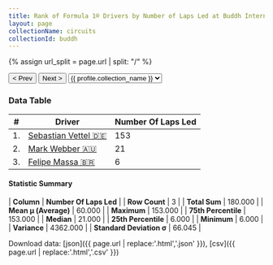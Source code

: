```yaml
---
title: Rank of Formula 1® Drivers by Number of Laps Led at Buddh International Circuit
layout: page
collectionName: circuits
collectionId: buddh
---
```


{% assign url_split = page.url | split: "/" %}
<div id="collection-navigation">
<button onclick="selector.options[selector.selectedIndex-1].value && (window.location = selector.options[selector.selectedIndex-1].value);">&lt; Prev</button>
<button onclick="selector.options[selector.selectedIndex+1].value && (window.location = selector.options[selector.selectedIndex+1].value);">Next &gt;</button>
<select id="selector" onchange="this.options[this.selectedIndex].value && (window.location = this.options[this.selectedIndex].value);">
  {% for collectionId in site.data[page.collectionName].refs %}
    {% if collectionId == page.collectionId %}
      {% assign selected = "selected" %}
    {% else %}
      {% assign selected = "" %}
    {% endif %}
    {% assign profile = site.data[page.collectionName][collectionId].profile %}
    <option value="/f1/{{ page.collectionName }}/{{ collectionId }}/{{ url_split[4] }}" {{ selected }}>{{ profile.collection_name }}</option>
  {% endfor %}
</select>
</div>

<canvas id="chart" width="400" height="180"></canvas>
<script>
var data = {
    "datasets": [
        {
            "backgroundColor": [
                "#9C8E8D",
                "#9C8E8D",
                "#9C8E8D"
            ],
            "borderColor": [
                "#1D181E",
                "#1D181E",
                "#1D181E"
            ],
            "borderWidth": 1,
            "data": [
                153.0,
                21.0,
                6.0
            ],
            "label": "Number Of Laps Led"
        }
    ],
    "labels": [
        "Sebastian Vettel",
        "Mark Webber",
        "Felipe Massa"
    ]
};
var options = {
  legend: {
    display: false
  },
  scales: {
    xAxes: [{
      ticks: {
        beginAtZero: true,
        maxRotation: 180,
        display: window.innerWidth > 800
      }
    }],
    yAxes: [{
      ticks: {
        beginAtZero: true
      }
    }]
  },
  onResize: function(chart, size) {
    chart.options.scales.xAxes[0].ticks.display = size.width > 800;
  }
};
var chart = new Chart("chart", {
    data: data,
    type: 'bar',
    options: options
});
</script>



### Data Table

| # | Driver | Number Of Laps Led |
|--|--|--|
| 1. | [Sebastian Vettel 🇩🇪](/f1/drivers/vettel) | 153 |
| 2. | [Mark Webber 🇦🇺](/f1/drivers/webber) | 21 |
| 3. | [Felipe Massa 🇧🇷](/f1/drivers/massa) | 6 |

#### Statistic Summary

| **Column** | **Number Of Laps Led** |
| **Row Count** | 3 |
| **Total Sum** | 180.000 |
| **Mean μ (Average)** | 60.000 |
| **Maximum** | 153.000 |
| **75th Percentile** | 153.000 |
| **Median** | 21.000 |
| **25th Percentile** | 6.000 |
| **Minimum** | 6.000 |
| **Variance** | 4362.000 |
| **Standard Deviation σ** | 66.045 |

Download data: [json]({{ page.url | replace:'.html','.json' }}), [csv]({{ page.url | replace:'.html','.csv' }})
